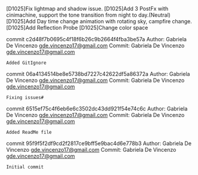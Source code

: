 
[D1025]Fix lightmap and shadow issue.
[D1025]Add 3 PostFx with cinimachine, support the tone transition from night to day.(Neutral)
[D1025]Add Day time change animation with rotating sky, campfire change.
[D1025]Add Reflection Probe
[D1025]Change color space


commit c2d48f7b0695c4f18f6b26c9b2664f4fba3be57a
Author: Gabriela De Vincenzo <gde.vincenzo17@gmail.com>
Commit: Gabriela De Vincenzo <gde.vincenzo17@gmail.com>

    Added GitIgnore

commit 06a4134514be8e5738bd7227c42622df5a86372a
Author: Gabriela De Vincenzo <gde.vincenzo17@gmail.com>
Commit: Gabriela De Vincenzo <gde.vincenzo17@gmail.com>

    Fixing issues#

commit 6515ef75c4f6eb6e6c3502dc43dd921f54e74c6c
Author: Gabriela De Vincenzo <gde.vincenzo17@gmail.com>
Commit: Gabriela De Vincenzo <gde.vincenzo17@gmail.com>

    Added ReadMe file

commit 95f9f5f2df9cd2f2817ce9bff5e9bac4d6e778b3
Author: Gabriela De Vincenzo <gde.vincenzo17@gmail.com>
Commit: Gabriela De Vincenzo <gde.vincenzo17@gmail.com>

    Initial commit
